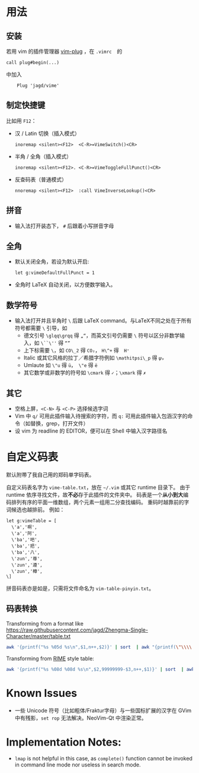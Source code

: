 # 用法
## 安装
若用 vim 的插件管理器 [vim-plug](https://github.com/junegunn/vim-plug) ，在 `.vimrc`　的
```vim
call plug#begin(...)
```

中加入
```vim
    Plug 'jagd/vime'
```

## 制定快捷键
比如用 `F12`：
- 汉 / Latin 切换（插入模式）
  ```vim
  inoremap <silent><F12>  <C-R>=VimeSwitch()<CR>
  ```
- 半角 / 全角（插入模式）
  ```vim
  inoremap <silent><F12>. <C-R>=VimeToggleFullPunct()<CR>
  ```
- 反查码表（普通模式）
  ```vim
  nnoremap <silent><F12>  :call VimeInverseLookup()<CR>
   ```

## 拼音
- 输入法打开装态下， `#` 后跟着小写拼音字母

## 全角
- 默认关闭全角，若设为默认开启:
  ```vim
  let g:vimeDefaultFullPunct = 1
  ```
- 全角时 LaTeX 自动关闭，以方便数学输入。

## 数学符号
-  输入法打开并且半角时 `\` 后跟 LaTeX command。与LaTeX不同之处在于所有符号都需要 `\` 引导，如
    * 德文引号 ``\glqq\grqq`` 得 `„“`，而英文引号仍需要 `\` 符号以区分非数学输入，如 ```\``\''``` 得 `“”`
    * 上下标需要 `\`，如 `CO\_2` 得 `CO₂`， `H\^+` 得　`H⁺`
    * Italic 或其它风格的拉丁／希腊字符例如 `\mathitpsi\_p` 得 `𝜓ₚ`
    * Umlaute 如 `\"u` 得 `ü`，　`\"e` 得 `ë`
    * 其它数学或非数学的符号如 `\cmark` 得 `✓`；`\xmark` 得 `✗`

## 其它
- 空格上屏，`<C-N>` 与 `<C-P>` 选择候选字词
- Vim 中 `q/` 可用此插件输入待搜索的字符，而 `q:` 可用此插件输入包涵汉字的命令（如替换，grep，打开文件）
- 设 vim 为 readline 的 EDITOR，便可以在 Shell 中输入汉字路径名

# 自定义码表
默认附帯了我自己用的郑码单字码表。

自定义码表名字为 `vime-table.txt`，放在 `~/.vim` 或其它 runtime 目录下。
由于 runtime 依序寻找文件，故**不必**存于此插件的文件夹中。
码表是一个**从小到大**编码排列有序的平面一维数组，两个元素一组用二分查找编码。
重码时越靠前的字词候选也越排前。
例如：
```vim
let g:vimeTable = [
  \'a','啊',
  \'a','阿',
  \'ba','吧',
  \'ba','把',
  \'ba','八',
  \'zun','尊',
  \'zun','遵',
  \'zun','樽',
\]
```
拼音码表亦是如是，只需将文件命名为 `vim-table-pinyin.txt`。


## 码表转换

Transforming from a format like https://raw.githubusercontent.com/jagd/Zhengma-Single-Character/master/table.txt
```bash
awk '{printf("%s %05d %s\n",$1,n++,$2)}' | sort  | awk "{printf(\"\\\\'%s','%s',\\n\",\$1,\$3)}
```

Transforming from [RIME](https://raw.githubusercontent.com/rime/rime-stroke/master/stroke.dict.yaml) style table:
```bash
awk '{printf("%s %08d %08d %s\n",$2,99999999-$3,n++,$1)}' | sort  | awk "{printf(\"\\\\'%s','%s',\\n\",\$1,\$4)}"
```

# Known Issues
- 一些 Unicode 符号（比如粗体/Fraktur字母）与一些国标扩展的汉字在 GVim 中有残影，`set rop` 无法解决。NeoVim-Qt 中渲染正常。

# Implementation Notes:
- `lmap` is not helpful in this case, as `complete()` function cannot be invoked in command line mode nor useless in search mode.
